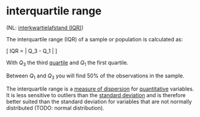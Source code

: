 # interquartile range

(NL: [interkwartielafstand (IQR)](../nl/interkwartielafstand.md))

The interquartile range (IQR) of a sample or population is calculated as:

\[ IQR = | Q_3 - Q_1 | \]

With $Q_3$ the third [quartile](percentile.md#quartile) and $Q_1$ the first quartile.

Between $Q_1$ and $Q_3$ you will find 50% of the observations in the sample.

The interquartile range is a [measure of dispersion](measure-of-dispersion.md) for [quantitative](level-of-measurement.md#quantitative-variables) variables. It is less sensitive to outliers than the [standard deviation](variance.md#standard-deviation-of-a-sample) and is therefore better suited than the standard deviation for variables that are not normally distributed (TODO: normal distribution).
